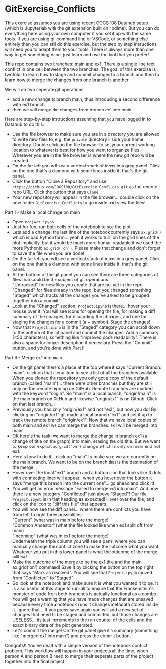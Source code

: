 # GitExercise_Conflicts

This exercise assumes you are using recent COGS 108 Datahub setup (which is Jupyterlab with the git extension built on nbdime).  But you can do everything here using your own computer if you set it up with the same tools. If you are using git command line or VSCode, or something else entirely then you can still do this exercise, but the step by step insructions will need you to adapt them to your tools.  There is always more than one way to get something done, just learn and use the tool that you prefer!

This repo contains two branches: main and ex1. There is a single line text conflict in one cell between the two branches. The goal of this exercise is 
twofold; to learn how to stage and commit changes to a branch and then to learn how to merge the changes from one branch to another.

We will do two seperate git operations 
- add a new change to branch main, thus introducing a second difference with ex1 branch
- then we will merge the changes from branch ex1 into main

Here are step-by-step instructions assuming that you have logged in to Datahub to do this:
- Use the file browser to make sure you are in a directory you are allowed to write new files to, e.g. the `private` directory inside your home directory.  Double click on the file browser to set your current working location to whatever is best for how you want to organize files.  Wherever you are in the file browser is where the new git repo will be created.
-  On the far left you will see a vertical stack of icons in a grey panel.  Click on the one that's a diamond with some lines inside it, that's the git panel.
-  Click the button "Clone a Repository" and use `https://github.com/COGS108/GitExercise_Conflicts.git` as the remote repo URL. Click the button that says `Clone`
- Your new repository will appear in the file browser... double click on the new folder `GitExercise_Conflicts` to go inside and view the files!

Part I - Make a local change on main
-  Open `Project.ipynb`
-  Just for fun, run both cells of the notebook to see the plot
- Lets add a change: the last line of the notebook currently says `ax.grid()` which is bad Python form... yeah it works to turn on the grid lines of the plot implicitly, but it would be much more human readable if we used the more Pythonic `ax.grid('on')`.  Please make that change and don't forget to save the file when you are done!
-  On the far left you will see a vertical stack of icons in a grey panel.  Click on the one that's a diamond with some lines inside it, that's the git panel.
-  At the bottom of the git panel you can see there are three categories of files that could be the subject of git operations <br>
    "Untracked" for new files you create that are not yet in the repo  <br>
    "Changed" for files already in the repo, but you changed something  <br>
    "Staged" which tracks all the changes you've asked to be grouped together into a commit  <br>
-  Look at the "Changed" section, `Project.ipynb` is there... hover your mouse over it.  You will see icons for opening the file, for making a diff summary of the changes, for discarding the changes, and one for staging the changes for a commit (a + symbol).  Stage the changes!
-  Now that `Project.ipynb` is in the "Staged" category you can scroll down to the bottom of the git panel and commit the changes.  Add a summary (<50 characters), something like "improved code readability".  There is also a space for longer description if necessary.  Press the "Commit" button, and you're done with Part I!

Part II - Merge ex1 into main
-  On the git panel there's a place at the top where it says "Current Branch: main"; click on that menu item to see a list of all the branches available. When you cloned the repository you only got a copy of the default branch (called "main")... there were other branches but they are still only on the remote repo up on GitHub.  Remote branches are marked with the keyword "origin". So "main" is a local branch, "origin/main" is the main branch on GitHub and likewise "origin/ex1" is on Github.  Click on that last branch... 
-  Previously you had only "origin/ex1" and not "ex1", but now you do!  By clicking on "origin/ex1" git made a local branch "ex1" and set it up to track the remote branch "origin/ex1".  Now that we have local copies of both main and ex1 we can merge the branches.  ex1 will be merged into main!
-  OK here's the task: we want to merge the change in branch ex1 (a change of title on the graph) into main, erasing the old title.  But we want to keep our explicit `ax.grid('on')` change which is only on main and not ex1. 
-  Here's how to do it... click on "main" to make sure we are currently on the main branch.  We want to be on the branch that is the destination of the merge.
-  Hover over the local "ex1" branch and a button icon that looks like 3 dots with connecting lines will appear.. when you hover over the button it says "merge this branch into the current one"... go ahead and click it!
-  You will get an error message "Failed to merge ex1 into main".  And now there is a new category "Conflicted" just above "Staged"!  Our file `Project.ipynb` is in that heading as expected!  Hover over the file, and click on the icon to "diff this file" that appears.
-  You will now see the diff panel... where there are conflicts you have from left to right three possiblities: <br>
    "Current" (what was in main before the merge) <br>
    "Common Ancestor" (what the file looked like when ex1 split off from main) <br>
    "Incoming" (what was in ex1 before the merge) <br>
    Underneath the triple column you will see a panel where you can manually change the conflict zone to make the outcome what you want.  Whatever you put in this lower panel is what the outcome of the merge will be!
- Make the outcome of the merge to be the ex1 title and the main ax.grid('on') command!  Save it by clicking the button on the top right that says "Mark as resolved". You will see that `Project.ipynb` moved from "Conflicted" to "Staged"
- Go look at the notebook and make sure it is what you wanted it to be.  It is also useful at this stage to run-all to ensure that the Frankenstein's monster of code from both branches is actually functional as a combo.  You will get a warning that you have made changes that are unsaved because every time a notebook runs it changes metadata stored inside it. Ignore that... if you press save again you will add a new set of changes that need to be staged and committed, but those changes are USELESS... its just increments to the run counter of the cells and the exact binary data of the plot generated.
- Let's commit the merge!  On the git panel give it a summary (something like "merged ex1 into main") and press the commit button.
   

Congrats!! You've dealt with a simple version of the notebook conflict problem. This workflow will happen in your projects all the time, when person A and person B need to merge their seperate parts of the project together into the final project.
